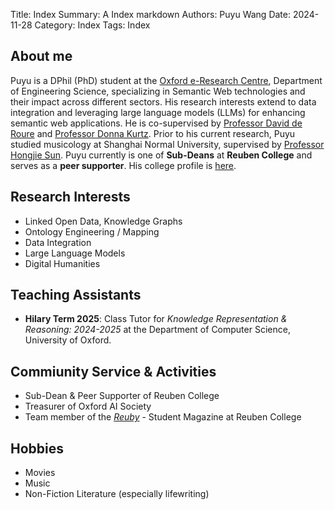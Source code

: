 Title:   Index
Summary: A Index markdown
Authors: Puyu Wang
Date:    2024-11-28
Category: Index
Tags: Index
## About me
Puyu is a DPhil (PhD) student at the [Oxford e-Research Centre](https://oerc.ox.ac.uk/), Department of Engineering Science, specializing in Semantic Web technologies and their impact across different sectors. His research interests extend to data integration and leveraging large language models (LLMs) for enhancing semantic web applications. He is co-supervised by [Professor David de Roure](https://eng.ox.ac.uk/people/david-de-roure/) and [Professor Donna Kurtz](https://eng.ox.ac.uk/people/donna-kurtz/). Prior to his current research, Puyu studied musicology at Shanghai Normal University, supervised by [Professor Hongjie Sun](https://drsun.online/%e4%b8%aa%e4%ba%ba%e8%b5%84%e6%96%99/). 
Puyu currently is one of **Sub-Deans** at **Reuben College** and serves as a **peer supporter**. His college profile is [here](https://reuben.ox.ac.uk/people/puyu-wang).  

## Research Interests

- Linked Open Data, Knowledge Graphs
- Ontology Engineering / Mapping
- Data Integration
- Large Language Models 
- Digital Humanities

## Teaching Assistants
- **Hilary Term 2025**: Class Tutor for *Knowledge Representation & Reasoning:  2024-2025* at the Department of Computer Science, University of Oxford.


## Commiunity Service & Activities
- Sub-Dean & Peer Supporter of Reuben College
- Treasurer of Oxford AI Society
- Team member of the  [*Reuby*](https://reuben.ox.ac.uk/reuby-student-magazine) - Student Magazine at Reuben College 

## Hobbies
- Movies
- Music
- Non-Fiction Literature (especially lifewriting)